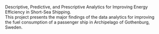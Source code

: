 Descriptive, Predictive, and Prescriptive Analytics for Improving Energy Efficiency in Short-Sea Shipping.
<br> This project presents the major findings of the data analytics for improving the fuel consumption of a passenger ship in Archipelago of Gothenburg, Sweden. 
